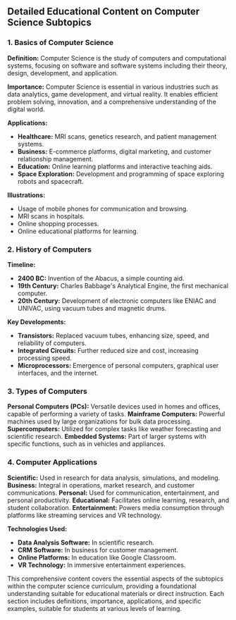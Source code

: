 ## Detailed Educational Content on Computer Science Subtopics

### 1. Basics of Computer Science
**Definition:**
Computer Science is the study of computers and computational systems, focusing on software and software systems including their theory, design, development, and application.

**Importance:**
Computer Science is essential in various industries such as data analytics, game development, and virtual reality. It enables efficient problem solving, innovation, and a comprehensive understanding of the digital world.

**Applications:**
- **Healthcare:** MRI scans, genetics research, and patient management systems.
- **Business:** E-commerce platforms, digital marketing, and customer relationship management.
- **Education:** Online learning platforms and interactive teaching aids.
- **Space Exploration:** Development and programming of space exploring robots and spacecraft.

**Illustrations:**
- Usage of mobile phones for communication and browsing.
- MRI scans in hospitals.
- Online shopping processes.
- Online educational platforms for learning.

### 2. History of Computers
**Timeline:**
- **2400 BC:** Invention of the Abacus, a simple counting aid.
- **19th Century:** Charles Babbage's Analytical Engine, the first mechanical computer.
- **20th Century:** Development of electronic computers like ENIAC and UNIVAC, using vacuum tubes and magnetic drums.

**Key Developments:**
- **Transistors:** Replaced vacuum tubes, enhancing size, speed, and reliability of computers.
- **Integrated Circuits:** Further reduced size and cost, increasing processing speed.
- **Microprocessors:** Emergence of personal computers, graphical user interfaces, and the internet.

### 3. Types of Computers
**Personal Computers (PCs):** Versatile devices used in homes and offices, capable of performing a variety of tasks.
**Mainframe Computers:** Powerful machines used by large organizations for bulk data processing.
**Supercomputers:** Utilized for complex tasks like weather forecasting and scientific research.
**Embedded Systems:** Part of larger systems with specific functions, such as in vehicles and appliances.

### 4. Computer Applications
**Scientific:** Used in research for data analysis, simulations, and modeling.
**Business:** Integral in operations, market research, and customer communications.
**Personal:** Used for communication, entertainment, and personal productivity.
**Educational:** Facilitates online learning, research, and student collaboration.
**Entertainment:** Powers media consumption through platforms like streaming services and VR technology.

**Technologies Used:**
- **Data Analysis Software:** In scientific research.
- **CRM Software:** In business for customer management.
- **Online Platforms:** In education like Google Classroom.
- **VR Technology:** In immersive entertainment experiences.

This comprehensive content covers the essential aspects of the subtopics within the computer science curriculum, providing a foundational understanding suitable for educational materials or direct instruction. Each section includes definitions, importance, applications, and specific examples, suitable for students at various levels of learning.